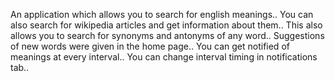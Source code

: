 An application which allows you to search for english meanings..
You can also search for wikipedia articles and get information about them..
This also allows you to search for synonyms and antonyms of any word..
Suggestions of new words were given in the home page..
You can get notified of meanings at every interval..
You can change interval timing in notifications tab..